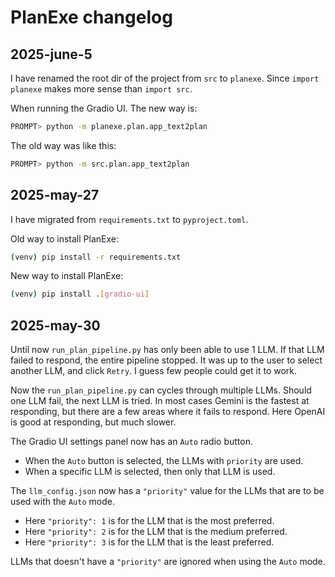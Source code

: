 # PlanExe changelog

## 2025-june-5

I have renamed the root dir of the project from `src` to `planexe`.
Since `import planexe` makes more sense than `import src`.

When running the Gradio UI. The new way is:

```bash
PROMPT> python -m planexe.plan.app_text2plan
```

The old way was like this:

```bash
PROMPT> python -m src.plan.app_text2plan
```


## 2025-may-27

I have migrated from `requirements.txt` to `pyproject.toml`.

Old way to install PlanExe:

```bash
(venv) pip install -r requirements.txt
```

New way to install PlanExe:

```bash
(venv) pip install .[gradio-ui]
```

## 2025-may-30

Until now `run_plan_pipeline.py` has only been able to use 1 LLM. If that LLM failed to respond, the entire pipeline stopped.
It was up to the user to select another LLM, and click `Retry`. I guess few people could get it to work.

Now the `run_plan_pipeline.py` can cycles through multiple LLMs. Should one LLM fail, the next LLM is tried.
In most cases Gemini is the fastest at responding, but there are a few areas where it fails to respond.
Here OpenAI is good at responding, but much slower.

The Gradio UI settings panel now has an `Auto` radio button.

- When the `Auto` button is selected, the LLMs with `priority` are used.
- When a specific LLM is selected, then only that LLM is used.

The `llm_config.json` now has a `"priority"` value for the LLMs that are to be used with the `Auto` mode. 

- Here `"priority": 1` is for the LLM that is the most preferred.
- Here `"priority": 2` is for the LLM that is the medium preferred.
- Here `"priority": 3` is for the LLM that is the least preferred.

LLMs that doesn't have a `"priority"` are ignored when using the `Auto` mode.
